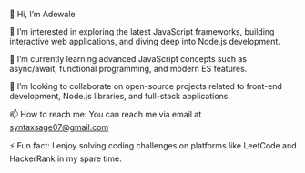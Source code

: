 👋 Hi, I’m Adewale

👀 I’m interested in exploring the latest JavaScript frameworks, building interactive web applications, and diving deep into Node.js development.

🌱 I’m currently learning advanced JavaScript concepts such as async/await, functional programming, and modern ES features.

💞️ I’m looking to collaborate on open-source projects related to front-end development, Node.js libraries, and full-stack applications.

📫 How to reach me: You can reach me via email at syntaxsage07@gmail.com

⚡ Fun fact: I enjoy solving coding challenges on platforms like LeetCode and HackerRank in my spare time.
